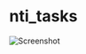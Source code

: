 # nti_tasks
![Screenshot](https://github.com/[AhmedRefaatA]/[nti_tasks]/blob/[master]/image.png?raw=true)
